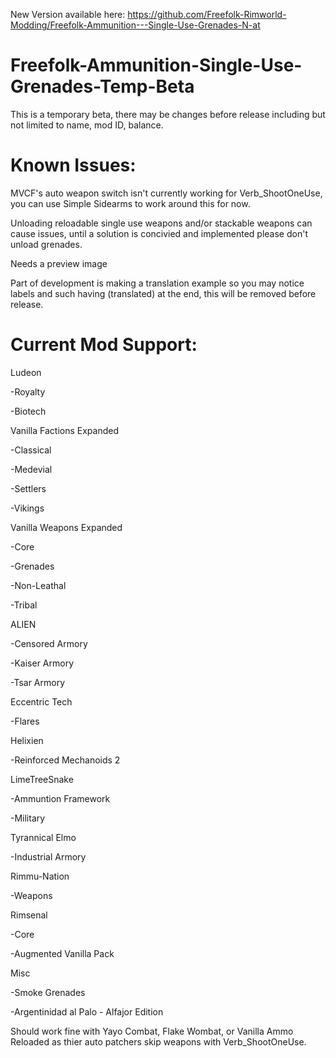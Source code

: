 New Version available here: https://github.com/Freefolk-Rimworld-Modding/Freefolk-Ammunition---Single-Use-Grenades-N-at



# Freefolk-Ammunition-Single-Use-Grenades-Temp-Beta

This is a temporary beta, there may be changes before release including but not limited to name, mod ID, balance.

# Known Issues:

MVCF's auto weapon switch isn't currently working for Verb_ShootOneUse, you can use Simple Sidearms to work around this for now.

Unloading reloadable single use weapons and/or stackable weapons can cause issues, until a solution is concivied and implemented please don't unload grenades.

Needs a preview image

Part of development is making a translation example so you may notice labels and such having (translated) at the end, this will be removed before release.

# Current Mod Support:

Ludeon

-Royalty

-Biotech

Vanilla Factions Expanded

-Classical

-Medevial

-Settlers

-Vikings

Vanilla Weapons Expanded

-Core

-Grenades

-Non-Leathal

-Tribal

ALIEN

-Censored Armory

-Kaiser Armory

-Tsar Armory

Eccentric Tech

-Flares

Helixien

-Reinforced Mechanoids 2

LimeTreeSnake

-Ammuntion Framework

-Military

Tyrannical Elmo

-Industrial Armory

Rimmu-Nation

-Weapons

Rimsenal

-Core

-Augmented Vanilla Pack

Misc

-Smoke Grenades

-Argentinidad al Palo - Alfajor Edition

Should work fine with Yayo Combat, Flake Wombat, or Vanilla Ammo Reloaded as thier auto patchers skip weapons with Verb_ShootOneUse.
